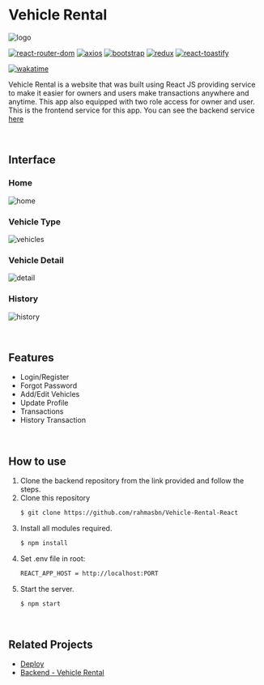 # Vehicle Rental

![logo](https://drive.google.com/uc?export=download&id=1mIy4i7jJxhJh9GfmqZzZci5U1p8IpR2x)

[![react-router-dom](https://img.shields.io/npm/v/react-router-dom?label=react-router-dom)](https://www.npmjs.com/package/react-router-dom)
[![axios](https://img.shields.io/npm/v/axios?label=axios)](https://www.npmjs.com/package/axios)
[![bootstrap](https://img.shields.io/npm/v/bootstrap?label=bootstrap)](https://www.npmjs.com/package/react-bootstrap)
[![redux](https://img.shields.io/npm/v/redux?label=redux)](https://www.npmjs.com/package/redux)
[![react-toastify](https://img.shields.io/npm/v/react-toastify?label=react-toastify)](https://www.npmjs.com/package/react-toastify)

[![wakatime](https://wakatime.com/badge/github/ikehikeh151/react-vehicle-rental.svg)](https://wakatime.com/badge/github/ikehikeh151/react-vehicle-rental)

Vehicle Rental is a website that was built using React JS providing service to make it easier for owners and users make transactions anywhere and anytime. This app also equipped with two role access for owner and user. This is the frontend service for this app. You can see the backend service [here](https://github.com/ikehikeh151/vehicle_rent)

<br/>

## Interface

### Home

![home](https://drive.google.com/uc?export=download&id=1roVbk289hwka_pIw2DZf_cUpwZFIQtQq)

### Vehicle Type

![vehicles](https://drive.google.com/uc?export=download&id=1f3fVf0frihHLkv63kG4uK4S-SYXu-FH7)

### Vehicle Detail

![detail](https://drive.google.com/uc?export=download&id=1Gj7J0NrLC2ze28Au5CfgPwcAquQ09BgG)

### History

![history](https://drive.google.com/uc?export=download&id=1biGo2gi4J17wlBhtWYlJVOz8NOGfrn-a)

<br/>

## Features

- Login/Register
- Forgot Password
- Add/Edit Vehicles
- Update Profile
- Transactions
- History Transaction

<br/>

## How to use

1. Clone the backend repository from the link provided and follow the steps.
2. Clone this repository
   ```bash
   $ git clone https://github.com/rahmasbn/Vehicle-Rental-React
   ```
3. Install all modules required.
   ```bash
   $ npm install
   ```
4. Set .env file in root:
   ```bash
   REACT_APP_HOST = http://localhost:PORT
   ```
5. Start the server.
   ```bash
   $ npm start
   ```

<br/>

## Related Projects

- [Deploy](https://vehicles-rental-ikeh.netlify.app/)
- [Backend - Vehicle Rental](https://github.com/ikehikeh151/vehicle_rent)

